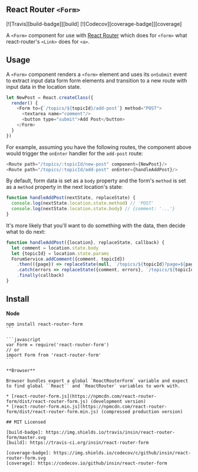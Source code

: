 ## React Router `<Form>`

[![Travis][build-badge]][build]
[![Codecov][coverage-badge]][coverage]

A `<Form>` component for use with [React Router](https://github.com/rackt/react-router) which does for `<form>` what react-router's `<Link>` does for `<a>`.

## Usage

A `<Form>` component renders a `<form>` element and uses its `onSubmit` event to extract input data form form elements and transition to a new route with input data in the location state.

```javascript
let NewPost = React.createClass({
  render() {
    <Form to={`/topics/${topicId}/add-post`} method="POST">
      <textarea name="comment"/>
      <button type="submit">Add Post</button>
    </Form>
  }
})
```
For example, assuming you have the following routes, the component above would trigger the `onEnter` handler for the `add-post` route:

``` javascript
<Route path="/topics/:topicId/new-post" component={NewPost}/>
<Route path="/topics/:topicId/add-post" onEnter={handleAddPost}/>
```

By default, form data is set as a `body` property and the form's `method` is set as a `method` property in the next location's state:

```javascript
function handleAddPost(nextState, replaceState) {
  console.log(nextState.location.state.method) // 'POST'
  console.log(nextState.location.state.body) // {comment: '...'}
}
```

It's more likely that you'll want to do something with the data, then decide what to do next:

```javascript
function handleAddPost({location}, replaceState, callback) {
  let comment = location.state.body
  let {topicId} = location.state.params
  ForumService.addComment({comment, topicId})
    .then(({page}) => replaceState(null, `/topics/${topicId}?page=${page}`))
    .catch(errors => replaceState({comment, errors}, `/topics/${topicId}/new-post`))
    .finally(callback)
}
```

## Install

**Node**

````
npm install react-router-form
```

```javascript
var Form = require('react-router-form')
// or
import Form from 'react-router-form'
```

**Browser**

Browser bundles export a global `ReactRouterForm` variable and expect to find global ``React`` and `ReactRouter` variables to work with.

* [react-router-form.js](https://npmcdn.com/react-router-form/dist/react-router-form.js) (development version)
* [react-router-form.min.js](https://npmcdn.com/react-router-form/dist/react-router-form.min.js) (compressed production version)

## MIT Licensed

[build-badge]: https://img.shields.io/travis/insin/react-router-form/master.svg
[build]: https://travis-ci.org/insin/react-router-form

[coverage-badge]: https://img.shields.io/codecov/c/github/insin/react-router-form.svg
[coverage]: https://codecov.io/github/insin/react-router-form
